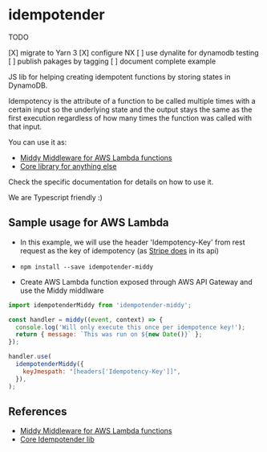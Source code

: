 # idempotender

TODO

[X] migrate to Yarn 3
[X] configure NX
[ ] use dynalite for dynamodb testing
[ ] publish pakages by tagging
[ ] document complete example

JS lib for helping creating idempotent functions by storing states in DynamoDB.

Idempotency is the attribute of a function to be called multiple times with a certain input so the underlying state and the output stays the same as the first execution regardless of how many times the function was called with that input.

You can use it as:

- [Middy Middleware for AWS Lambda functions](middy/README.md)
- [Core library for anything else](core/README.md)

Check the specific documentation for details on how to use it.

We are Typescript friendly :)

## Sample usage for AWS Lambda

- In this example, we will use the header 'Idempotency-Key' from rest request as the key of idempotency (as [Stripe does](https://stripe.com/docs/api/idempotent_requests) in its api)

- `npm install --save idempotender-middy`

- Create AWS Lambda function exposed through AWS API Gateway and use the Middy middlware

```js
import idempotenderMiddy from 'idempotender-middy';

const handler = middy((event, context) => {
  console.log('Will only execute this once per idempotence key!');
  return { message: `This was run on ${new Date()}` };
});

handler.use(
  idempotenderMiddy({
    keyJmespath: "[headers['Idempotency-Key']]",
  }),
);
```

## References

- [Middy Middleware for AWS Lambda functions](middy/README.md)
- [Core Idempotender lib](core/README.md)
